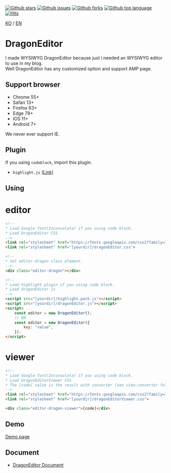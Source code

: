 [![Github stars](https://img.shields.io/github/stars/lovefields/dragonEditor)](https://github.com/lovefields/dragonEditor/stargazers)
[![Github issues](https://img.shields.io/github/issues/lovefields/dragonEditor)](https://github.com/lovefields/dragonEditor/issues)
[![Github forks](https://img.shields.io/github/forks/lovefields/dragonEditor)](https://github.com/lovefields/dragonEditor/network/members)
[![Github top language](https://img.shields.io/github/languages/top/lovefields/dragonEditor)](https://github.com/lovefields/dragonEditor/)
[![Hits](https://hits.seeyoufarm.com/api/count/incr/badge.svg?url=https%3A%2F%2Fgithub.com%2Flovefields%2FdragonEditor&count_bg=%2379C83D&title_bg=%23555555&icon=&icon_color=%23E7E7E7&title=hits&edge_flat=false)](https://hits.seeyoufarm.com)

[KO](https://github.com/lovefields/dragonEditor/blob/main/README.md) &#47; [EN](https://github.com/lovefields/dragonEditor/blob/main/README_en.md)

# DragonEditor

I made WYSIWYG DragonEditor because just i needed an WYSIWYG editor to use in my blog.<br>Well DragonEditor has any customized option and support AMP page.

## Support browser
-   Chrome 55+
-   Safari 13+
-   Firefox 63+
-   Edge 79+
-   IOS 11+
-   Android 7+

We never ever support IE.

## Plugin

If you using `codeblock`, import this plugin.

-   `highlight.js` [(Link)](https://highlightjs.org/)

## Using

# editor
```html
<!-- 
* Load Google font(Inconsolata) if you using code block.
* Load DragonEditor CSS
-->
<link rel="stylesheet" href="https://fonts.googleapis.com/css2?family=Inconsolata:wght@400;700&amp;display=swap">
<link rel="stylesheet" href="[yourdir]/dragonEditor.css">

<!--
* Set editor-dragon class element.
-->
<div class="editor-dragon"></div>

<!-- 
* Load highlight plugin if you using code block.
* Load dragonEditor js
-->
<script src="[yourdir]/highlight.pack.js"></script>
<script src="[yourdir]/dragonEditor.js"></script>
<script>
    const editor = new DragonEditor();
    // OR
    const editor = new DragonEditor({
        key: "value",
    });
</script>
```

# viewer
```html
<!-- 
* Load Google font(Inconsolata) if you using code block.
* Load DragonEditorViewer CSS
* The [code] value is the result with converter (see view-convertor folder).
-->
<link rel="stylesheet" href="https://fonts.googleapis.com/css2?family=Inconsolata:wght@400;700&amp;display=swap">
<link rel="stylesheet" href="[yourdir]/dragonEditorViewer.css">

<div class="editor-dragon-viewer">[code]</div>
```

## Demo
[Demo page](https://lovefields.github.io/dragonEditor/demo)

## Document

-   [DragonEditor Document](https://lovefields.github.io/dragonEditor-doc/)
